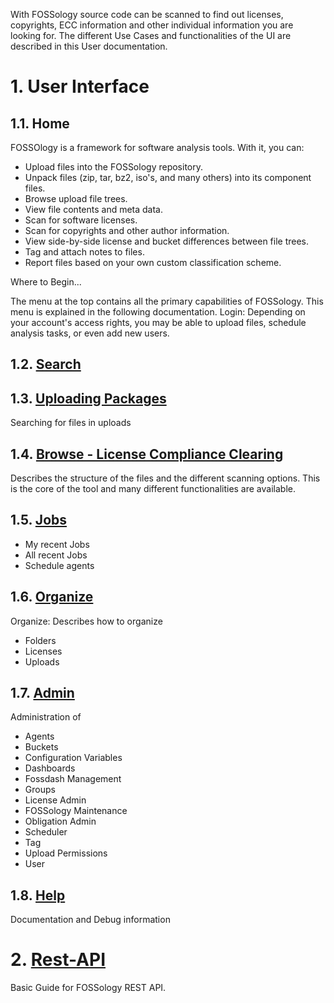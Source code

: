 With FOSSology source code can be scanned to find out licenses, copyrights, ECC information and other individual information you are looking for.
The different Use Cases and functionalities of the UI are described in this User documentation.

# 1. User Interface

## 1.1. Home
FOSSOlogy is a framework for software analysis tools. With it, you can:
* Upload files into the FOSSology repository.
* Unpack files (zip, tar, bz2, iso's, and many others) into its component files.
* Browse upload file trees.
* View file contents and meta data.
* Scan for software licenses.
* Scan for copyrights and other author information.
* View side-by-side license and bucket differences between file trees.
* Tag and attach notes to files.
* Report files based on your own custom classification scheme.

Where to Begin...

The menu at the top contains all the primary capabilities of FOSSology. This menu is explained in the following documentation.
Login: Depending on your account's access rights, you may be able to upload files, schedule analysis tasks, or even add new users.

## 1.2. [Search](https://github.com/fossology/fossology/wiki/Search)

## 1.3.  [Uploading Packages](https://github.com/fossology/fossology/wiki/Uploading-Packages)
Searching for files in uploads


## 1.4.  [Browse - License Compliance Clearing](https://github.com/fossology/fossology/wiki/License-Compliance-Clearing)
Describes the structure of the files and the different scanning options.
This is the core of the tool and many different functionalities are available.

## 1.5. [Jobs](https://github.com/fossology/fossology/wiki/Jobs)

* My recent Jobs
* All recent Jobs
* Schedule agents

## 1.6. [Organize](https://github.com/fossology/fossology/wiki/Organize)
Organize: Describes how to organize 
* Folders
* Licenses 
* Uploads


## 1.7. [Admin](https://github.com/fossology/fossology/wiki/Admin)
Administration of 
* Agents
* Buckets
* Configuration Variables
* Dashboards
* Fossdash Management
* Groups
* License Admin
* FOSSology Maintenance
* Obligation Admin
* Scheduler
* Tag
* Upload Permissions
* User

## 1.8. [Help](https://github.com/fossology/fossology/wiki/Help)
Documentation and Debug information

# 2. [Rest-API](https://github.com/fossology/fossology/wiki/FOSSology-REST-API)

Basic Guide for FOSSology REST API.


